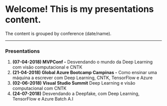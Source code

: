 # Welcome! This is my presentations content.

The content is grouped by conference (date/name).

---

### Presentations

1. **(07-04-2018) MVPConf -** Desvendando o mundo da Deep Learning com visão computacional e CNTK
2. **(21-04-2018) Global Azure Bootcamp Campinas -** Como ensinar uma máquina a escrever com Deep Learning, CNTK, TensorFlow e Azure 
3. **(02-06-2018) Visual Studio Summit** Deep Learning e visão computacional com CNTK
4. **(24-07-2018)** Desvendando a Deepfake, com Deep Learning, TensorFlow e Azure Batch A.I